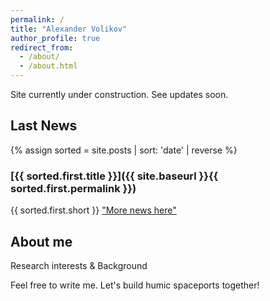 ```yaml
---
permalink: /
title: "Alexander Volikov"
author_profile: true
redirect_from: 
  - /about/
  - /about.html
---
```


Site currently under construction. See updates soon.

## Last News
{% assign sorted = site.posts | sort: 'date' | reverse %}
### [{{ sorted.first.title }}]({{ site.baseurl }}{{ sorted.first.permalink }})
{{ sorted.first.short }}
["More news here"](https://alexandervolikov.github.io/news/)

## About me

Research interests & Background

Feel free to write me. Let's build humic spaceports together!

